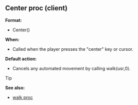 ## Center proc (client)

**Format:**
+   Center()
<!-- -->
**When:**
+   Called when the player presses the \"center\" key or cursor.
<!-- -->
**Default action:**
+   Cancels any automated movement by calling walk(usr,0).

> [!TIP] 
> **See also:**
> +   [walk proc](/ref/proc/walk.md) <!-- -->